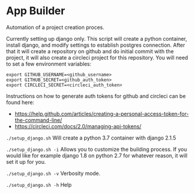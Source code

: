 # App Builder

Automation of a project creation proces.

Currently setting up django only.
This script will create a python container, install django, and modify settings to establish postgres connection. After that it will create a repository on github and do initial commit with the project, it will also create a circleci project for this repository.
You will need to set a few environment variables:
```
export GITHUB_USERNAME=<github_username>
export GITHUB_SECRET=<github_auth_token>
export CIRCLECI_SECRET=<circleci_auth_token>
```
Instructions on how to generate auth tokens for github and circleci can be found here:
- https://help.github.com/articles/creating-a-personal-access-token-for-the-command-line/
- https://circleci.com/docs/2.0/managing-api-tokens/

`./setup_django.sh` Will create a python 3.7 container with django 2.1.5

`./setup_django.sh -i` Allows you to customize the building process. If you would like for example django 1.8 on python 2.7 for whatever reason, it will set it up for you.

`./setup_django.sh -v` Verbosity mode.

`./setup_django.sh -h` Help
